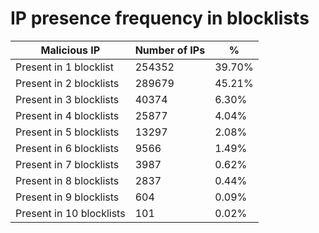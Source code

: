 # IP presence frequency in blocklists
| Malicious IP | Number of IPs | % |
|----|----|----|
| Present in 1 blocklist | 254352 | 39.70% |
| Present in 2 blocklists | 289679 | 45.21% |
| Present in 3 blocklists | 40374 | 6.30% |
| Present in 4 blocklists | 25877 | 4.04% |
| Present in 5 blocklists | 13297 | 2.08% |
| Present in 6 blocklists | 9566 | 1.49% |
| Present in 7 blocklists | 3987 | 0.62% |
| Present in 8 blocklists | 2837 | 0.44% |
| Present in 9 blocklists | 604 | 0.09% |
| Present in 10 blocklists | 101 | 0.02% |

